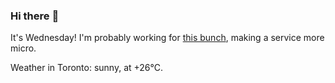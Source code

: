 ### Hi there :wave:

It's Wednesday! I'm probably working for [this bunch](https://github.com/kohofinancial), making a service more micro.

Weather in Toronto: sunny, at +26°C.
